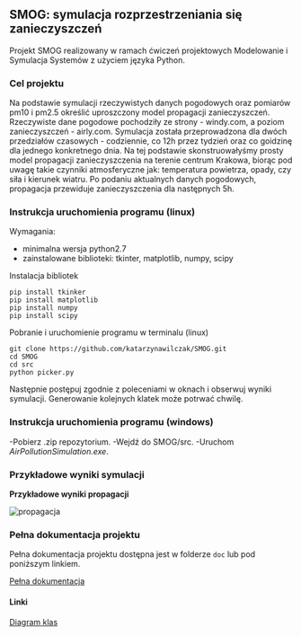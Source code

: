 ## SMOG: symulacja rozprzestrzeniania się zanieczyszczeń

Projekt SMOG realizowany w ramach ćwiczeń projektowych Modelowanie i Symulacja Systemów z użyciem języka Python. 

### Cel projektu

Na podstawie symulacji rzeczywistych danych pogodowych oraz pomiarów pm10 i pm2.5 określić uproszczony model propagacji zanieczyszczeń. 
Rzeczywiste dane pogodowe pochodziły ze strony - windy.com, a poziom zanieczyszczeń - airly.com. Symulacja została przeprowadzona dla dwóch przedziałów czasowych - codziennie, co 12h przez tydzień oraz co goidzinę dla jednego konkretnego dnia. Na tej podstawie skonstruowałyśmy prosty model propagacji zanieczyszczenia na terenie centrum Krakowa, biorąc pod uwagę takie czynniki atmosferyczne jak: temperatura powietrza, opady, czy siła i kierunek wiatru. Po podaniu aktualnych danych pogodowych, propagacja przewiduje zanieczyszczenia dla następnych 5h. 

### Instrukcja uruchomienia programu (linux)

Wymagania:
- minimalna wersja python2.7 
- zainstalowane biblioteki: tkinter, matplotlib, numpy, scipy

Instalacja bibliotek
```
pip install tkinker
pip install matplotlib
pip install numpy
pip install scipy
```

Pobranie i uruchomienie programu w terminalu (linux)
```
git clone https://github.com/katarzynawilczak/SMOG.git
cd SMOG
cd src
python picker.py
```
Następnie postępuj zgodnie z poleceniami w oknach i obserwuj wyniki symulacji. Generowanie kolejnych klatek może potrwać chwilę.

### Instrukcja uruchomienia programu (windows)

-Pobierz .zip repozytorium. 
-Wejdź do SMOG/src.
-Uruchom *AirPollutionSimulation.exe*. 

### Przykładowe wyniki symulacji 

**Przykładowe wyniki propagacji**

![propagacja](https://i.postimg.cc/526w16Zq/prop-nasze.jpg)


### Pełna dokumentacja projektu

Pełna dokumentacja projektu dostępna jest w folderze ```doc``` lub pod poniższym linkiem.

[Pełna dokumentacja](doc/smog-doc.pdf)

#### Linki
[Diagram klas ](https://www.draw.io/?state=%7B%22ids%22:%5B%221KJV--jaG2o_GnW2Z4IpWZ37yDqpHKIWj%22%5D,%22action%22:%22open%22,%22userId%22:%22104827397287133303073%22%7D#G1KJV--jaG2o_GnW2Z4IpWZ37yDqpHKIWj)

